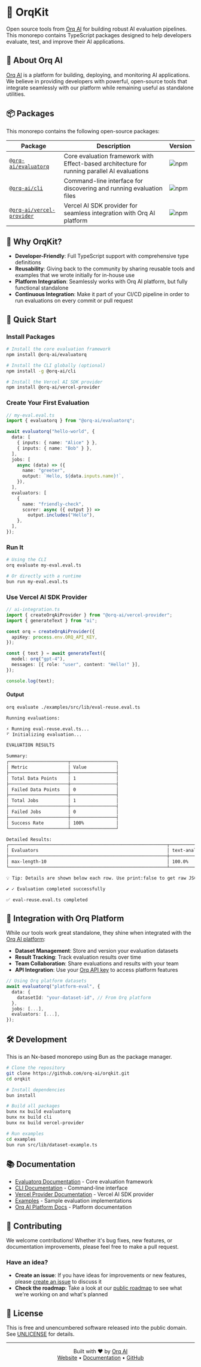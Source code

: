 # 🚀 OrqKit

Open source tools from [Orq AI](https://orq.ai) for building robust AI evaluation pipelines. This monorepo contains TypeScript packages designed to help developers evaluate, test, and improve their AI applications.

## 🌟 About Orq AI

[Orq AI](https://orq.ai) is a platform for building, deploying, and monitoring AI applications. We believe in providing developers with powerful, open-source tools that integrate seamlessly with our platform while remaining useful as standalone utilities.

## 📦 Packages

This monorepo contains the following open-source packages:

| Package                                                   | Description                                                                                  | Version                                                      |
| --------------------------------------------------------- | -------------------------------------------------------------------------------------------- | ------------------------------------------------------------ |
| [`@orq-ai/evaluatorq`](./packages/evaluatorq)            | Core evaluation framework with Effect-based architecture for running parallel AI evaluations | ![npm](https://img.shields.io/npm/v/@orq-ai/evaluatorq)      |
| [`@orq-ai/cli`](./packages/cli)                          | Command-line interface for discovering and running evaluation files                          | ![npm](https://img.shields.io/npm/v/@orq-ai/cli)             |
| [`@orq-ai/vercel-provider`](./packages/vercel-provider)  | Vercel AI SDK provider for seamless integration with Orq AI platform                        | ![npm](https://img.shields.io/npm/v/@orq-ai/vercel-provider) |

## 🎯 Why OrqKit?

- **Developer-Friendly**: Full TypeScript support with comprehensive type definitions
- **Reusability**: Giving back to the community by sharing reusable tools and examples that we wrote initially for in-house use
- **Platform Integration**: Seamlessly works with Orq AI platform, but fully functional standalone
- **Continuous Integration**: Make it part of your CI/CD pipeline in order to run evaluations on every commit or pull request

## 🚀 Quick Start

### Install Packages

```bash
# Install the core evaluation framework
npm install @orq-ai/evaluatorq

# Install the CLI globally (optional)
npm install -g @orq-ai/cli

# Install the Vercel AI SDK provider
npm install @orq-ai/vercel-provider
```

### Create Your First Evaluation

```typescript
// my-eval.eval.ts
import { evaluatorq } from "@orq-ai/evaluatorq";

await evaluatorq("hello-world", {
  data: [
    { inputs: { name: "Alice" } },
    { inputs: { name: "Bob" } },
  ],
  jobs: [
    async (data) => ({
      name: "greeter",
      output: `Hello, ${data.inputs.name}!`,
    }),
  ],
  evaluators: [
    {
      name: "friendly-check",
      scorer: async ({ output }) => 
        output.includes("Hello"),
    },
  ],
});
```

### Run It

```bash
# Using the CLI
orq evaluate my-eval.eval.ts

# Or directly with a runtime
bun run my-eval.eval.ts
```

### Use Vercel AI SDK Provider

```typescript
// ai-integration.ts
import { createOrqAiProvider } from "@orq-ai/vercel-provider";
import { generateText } from "ai";

const orq = createOrqAiProvider({
  apiKey: process.env.ORQ_API_KEY,
});

const { text } = await generateText({
  model: orq("gpt-4"),
  messages: [{ role: "user", content: "Hello!" }],
});

console.log(text);
```

#### Output

```bash
orq evaluate ./examples/src/lib/eval-reuse.eval.ts

Running evaluations:

⚡ Running eval-reuse.eval.ts...
⠋ Initializing evaluation...

EVALUATION RESULTS

Summary:
┌──────────────────────┬─────────────────┐
│ Metric               │ Value           │
├──────────────────────┼─────────────────┤
│ Total Data Points    │ 1               │
├──────────────────────┼─────────────────┤
│ Failed Data Points   │ 0               │
├──────────────────────┼─────────────────┤
│ Total Jobs           │ 1               │
├──────────────────────┼─────────────────┤
│ Failed Jobs          │ 0               │
├──────────────────────┼─────────────────┤
│ Success Rate         │ 100%            │
└──────────────────────┴─────────────────┘

Detailed Results:
┌───────────────────────────────────────────────────────────┬─────────────────────────────────────────────┐
│ Evaluators                                                │ text-analyzer                               │
├───────────────────────────────────────────────────────────┼─────────────────────────────────────────────┤
│ max-length-10                                             │ 100.0%                                      │
└───────────────────────────────────────────────────────────┴─────────────────────────────────────────────┘

💡 Tip: Details are shown below each row. Use print:false to get raw JSON results.

✔ ✓ Evaluation completed successfully

✅ eval-reuse.eval.ts completed
```

## 🔗 Integration with Orq Platform

While our tools work great standalone, they shine when integrated with the [Orq AI platform](https://orq.ai):

- **Dataset Management**: Store and version your evaluation datasets
- **Result Tracking**: Track evaluation results over time
- **Team Collaboration**: Share evaluations and results with your team
- **API Integration**: Use your [Orq API key](https://my.orq.ai/) to access platform features

```typescript
// Using Orq platform datasets
await evaluatorq("platform-eval", {
  data: {
    datasetId: "your-dataset-id", // From Orq platform
  },
  jobs: [...],
  evaluators: [...],
});
```

## 🛠️ Development

This is an Nx-based monorepo using Bun as the package manager.

```bash
# Clone the repository
git clone https://github.com/orq-ai/orqkit.git
cd orqkit

# Install dependencies
bun install

# Build all packages
bunx nx build evaluatorq
bunx nx build cli
bunx nx build vercel-provider

# Run examples
cd examples
bun run src/lib/dataset-example.ts
```

## 📚 Documentation

- [Evaluatorq Documentation](./packages/evaluatorq/README.md) - Core evaluation framework
- [CLI Documentation](./packages/cli/README.md) - Command-line interface
- [Vercel Provider Documentation](./packages/vercel-provider/README.md) - Vercel AI SDK provider
- [Examples](./examples) - Sample evaluation implementations
- [Orq AI Platform Docs](https://docs.orq.ai) - Platform documentation

## 🤝 Contributing

We welcome contributions! Whether it's bug fixes, new features, or documentation improvements, please feel free to make a pull request.

### Have an idea?

- **Create an issue**: If you have ideas for improvements or new features, please [create an issue](https://github.com/orq-ai/orqkit/issues/new) to discuss it
- **Check the roadmap**: Take a look at our [public roadmap](https://github.com/orgs/orq-ai/projects/3) to see what we're working on and what's planned

## 📄 License

This is free and unencumbered software released into the public domain. See [UNLICENSE](https://unlicense.org) for details.

---

<p align="center">
  Built with ❤️ by <a href="https://orq.ai">Orq AI</a>
  <br>
  <a href="https://orq.ai">Website</a> • <a href="https://docs.orq.ai">Documentation</a> • <a href="https://github.com/orq-ai">GitHub</a>
</p>